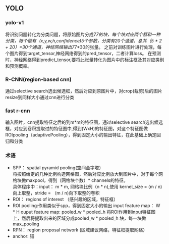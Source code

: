 ## YOLO
### yolo-v1
将识别问题转化为分类问题，将原始图片分成7*7的块，每个块对应两个框和一种分类，每个框有（x,y,w,h,confidence)5个参数，分类有20个通道，总共（5 * 2 + 20）=30个通道，神经网络输出7*7*30的张量。
之前对训练图片进行处理，每个图片得到target_tensor,神经网络得到的pred_tensor，二者计算loss。
在预测时，神经网络得到predict_tensor,要将此张量转化为图片中的标注框及其对应类别和预测概率。

### R-CNN(region-based cnn)
通过selective search选出候选框，然后对应到原图片中，对crop(裁剪)后的图片resize到同样大小通过cnn进行分类
### fast r-cnn
输入图片，cnn提取特征之后的到m*m的特征图，通过selective search选出候选框，对应到卷积提取过的特征图中,得到(WxH)的特征图，对这个特征图做ROIpooling（adaptivePooling），得到固定大小的输出特征，在此基础上确定回归和分类

### 术语
- SPP： spatial pyramid pooling(空间金字塔）  
将按照给定的几种比例构造网格图，然后对应比例放大到图片中，对于每个网格块做maxpool，得到（网格块个数）* channels的特征。  
具体程序中：input： m * m, 网格块比例（n * n),使用 kernel_size = (m / n)向上取整，stride = （m / n)向下取整的卷积
- ROI： regions of interest （感兴趣的区域，特征框）
- ROI pooling:作用类似于spp，得到固定大小的输出
input feature map： W * H
ouput feature map: pooled_w * pooled_h
将ROI作用到input特征图上，然后将提取出来的区域分成pooled_w * pooled_h 块，每一块做max_pooling
- RPN： region proposal network (区域建议网络，特征框提取网络）
- anchor: 锚  